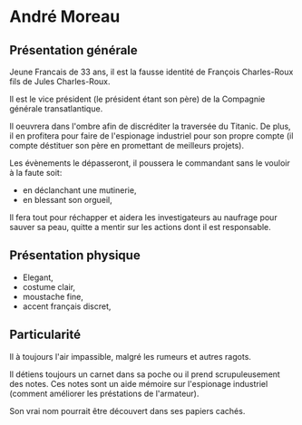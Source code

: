 # André Moreau

## Présentation générale

Jeune Francais de 33 ans, il est la fausse identité de François Charles-Roux fils de Jules Charles-Roux.

Il est le vice président (le président étant son père) de la Compagnie générale transatlantique.

Il oeuvrera dans l'ombre afin de discréditer la traversée du Titanic. De plus, il en profitera pour faire de
l'espionage industriel pour son propre compte (il compte déstituer son père en promettant de meilleurs projets).

Les évènements le dépasseront, il poussera le commandant sans le vouloir à la faute soit:
- en déclanchant une mutinerie,
- en blessant son orgueil,

Il fera tout pour réchapper et aidera les investigateurs au naufrage pour sauver sa peau, quitte a mentir sur
les actions dont il est responsable.

## Présentation physique
- Elegant,
- costume clair,
- moustache fine,
- accent français discret,

## Particularité

Il à toujours l'air impassible, malgré les rumeurs et autres ragots.

Il détiens toujours un carnet dans sa poche ou il prend scrupuleusement des notes. Ces notes sont un aide mémoire sur
l'espionage industriel (comment améliorer les préstations de l'armateur).

Son vrai nom pourrait être découvert dans ses papiers cachés.
